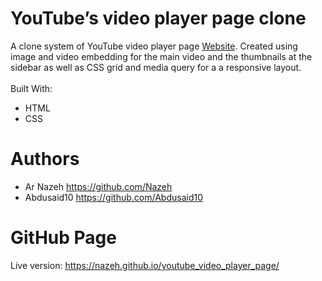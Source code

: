 # YouTube’s video player page clone

A clone system of YouTube video player page [Website](https://www.youtube.com/watch?v=jNQXAC9IVRw).
Created using  image and video embedding for the main video and the thumbnails at the sidebar as well as CSS grid and media query for a a responsive layout.
<br><br>
Built With:
* HTML
* CSS

# Authors
* Ar Nazeh https://github.com/Nazeh
* Abdusaid10 https://github.com/Abdusaid10

# GitHub Page
Live version: https://nazeh.github.io/youtube_video_player_page/